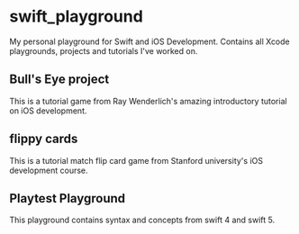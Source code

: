 # swift_playground
My personal playground for Swift and iOS Development. Contains all Xcode playgrounds, projects and tutorials I've worked on.

## Bull's Eye project
This is a tutorial game from Ray Wenderlich's amazing introductory tutorial on iOS development.

## flippy cards
This is a tutorial match flip card game from Stanford university's iOS development course. 

## Playtest Playground
This playground contains syntax and concepts from swift 4 and swift 5.
